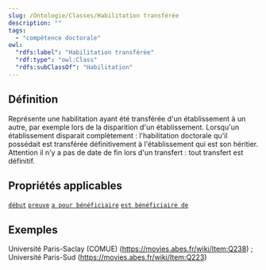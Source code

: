 ```yaml
---
slug: /Ontologie/Classes/Habilitation transférée
description: ""
tags:
  - "compétence doctorale"
owl:
  "rdfs:label": "Habilitation transférée"
  "rdf:type": "owl:Class"
  "rdfs:subClassOf": "Habilitation"
---
```


<OntologyTable frontMatter={frontMatter}/>

## Définition

Représente une habilitation ayant été transférée d'un établissement à un autre, par exemple lors de la disparition d'un établissement. Lorsqu'un établissement disparait complètement : l'habilitation doctorale qu'il possédait est transférée définitivement à l'établissement qui est son héritier. Attention il n'y a pas de date de fin lors d'un transfert : tout transfert est définitif.


## Propriétés applicables

[`début`](début.md)
[`preuve`](preuve.md)
[`a pour bénéficiaire`](a_pour_bénéficiaire.md)
[`est bénéficiaire de`](est_bénéficiaire_de.md)

## Exemples

Université Paris-Saclay (COMUE) (https://movies.abes.fr/wiki/Item:Q238) ; Université Paris-Sud (https://movies.abes.fr/wiki/Item:Q223)
